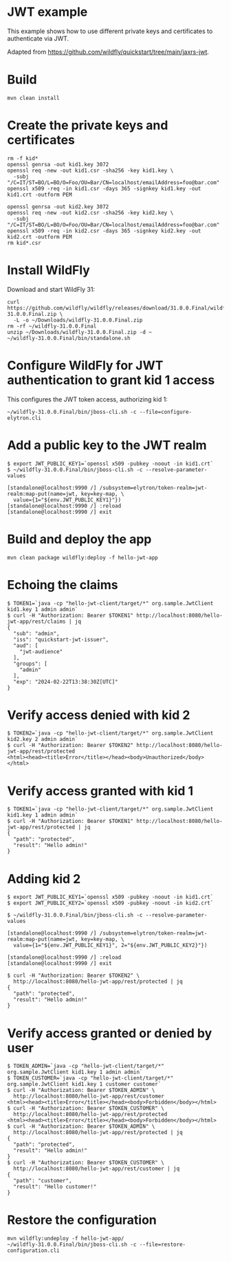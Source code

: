 JWT example
===

This example shows how to use different private keys and certificates to
authenticate via JWT.

Adapted from <https://github.com/wildfly/quickstart/tree/main/jaxrs-jwt>.

# Build

```shell
mvn clean install
```

# Create the private keys and certificates

```shell
rm -f kid*
openssl genrsa -out kid1.key 3072
openssl req -new -out kid1.csr -sha256 -key kid1.key \
  -subj "/C=IT/ST=BO/L=BO/O=Foo/OU=Bar/CN=localhost/emailAddress=foo@bar.com"
openssl x509 -req -in kid1.csr -days 365 -signkey kid1.key -out kid1.crt -outform PEM

openssl genrsa -out kid2.key 3072
openssl req -new -out kid2.csr -sha256 -key kid2.key \
  -subj "/C=IT/ST=BO/L=BO/O=Foo/OU=Bar/CN=localhost/emailAddress=foo@bar.com"
openssl x509 -req -in kid2.csr -days 365 -signkey kid2.key -out kid2.crt -outform PEM
rm kid*.csr
```

# Install WildFly

Download and start WildFly 31:

```shell
curl https://github.com/wildfly/wildfly/releases/download/31.0.0.Final/wildfly-31.0.0.Final.zip \
  -L -o ~/Downloads/wildfly-31.0.0.Final.zip
rm -rf ~/wildfly-31.0.0.Final
unzip ~/Downloads/wildfly-31.0.0.Final.zip -d ~
~/wildfly-31.0.0.Final/bin/standalone.sh
```

# Configure WildFly for JWT authentication to grant kid 1 access

This configures the JWT token access, authorizing kid 1:

```shell
~/wildfly-31.0.0.Final/bin/jboss-cli.sh -c --file=configure-elytron.cli
```

# Add a public key to the JWT realm

```shell
$ export JWT_PUBLIC_KEY1=`openssl x509 -pubkey -noout -in kid1.crt`
$ ~/wildfly-31.0.0.Final/bin/jboss-cli.sh -c --resolve-parameter-values

[standalone@localhost:9990 /] /subsystem=elytron/token-realm=jwt-realm:map-put(name=jwt, key=key-map, \
  value={1="${env.JWT_PUBLIC_KEY1}"})
[standalone@localhost:9990 /] :reload
[standalone@localhost:9990 /] exit
```

# Build and deploy the app

```shell
mvn clean package wildfly:deploy -f hello-jwt-app
```

# Echoing the claims

```shell
$ TOKEN1=`java -cp "hello-jwt-client/target/*" org.sample.JwtClient kid1.key 1 admin admin`
$ curl -H "Authorization: Bearer $TOKEN1" http://localhost:8080/hello-jwt-app/rest/claims | jq
{
  "sub": "admin",
  "iss": "quickstart-jwt-issuer",
  "aud": [
    "jwt-audience"
  ],
  "groups": [
    "admin"
  ],
  "exp": "2024-02-22T13:38:30Z[UTC]"
}
```

# Verify access denied with kid 2

```shell
$ TOKEN2=`java -cp "hello-jwt-client/target/*" org.sample.JwtClient kid2.key 2 admin admin`
$ curl -H "Authorization: Bearer $TOKEN2" http://localhost:8080/hello-jwt-app/rest/protected
<html><head><title>Error</title></head><body>Unauthorized</body></html>
```

# Verify access granted with kid 1

```shell
$ TOKEN1=`java -cp "hello-jwt-client/target/*" org.sample.JwtClient kid1.key 1 admin admin`
$ curl -H "Authorization: Bearer $TOKEN1" http://localhost:8080/hello-jwt-app/rest/protected | jq
{
  "path": "protected",
  "result": "Hello admin!"
}
```

# Adding kid 2

```shell
$ export JWT_PUBLIC_KEY1=`openssl x509 -pubkey -noout -in kid1.crt`
$ export JWT_PUBLIC_KEY2=`openssl x509 -pubkey -noout -in kid2.crt`

$ ~/wildfly-31.0.0.Final/bin/jboss-cli.sh -c --resolve-parameter-values

[standalone@localhost:9990 /] /subsystem=elytron/token-realm=jwt-realm:map-put(name=jwt, key=key-map, \
  value={1="${env.JWT_PUBLIC_KEY1}", 2="${env.JWT_PUBLIC_KEY2}"})

[standalone@localhost:9990 /] :reload
[standalone@localhost:9990 /] exit

$ curl -H "Authorization: Bearer $TOKEN2" \
  http://localhost:8080/hello-jwt-app/rest/protected | jq
{
  "path": "protected",
  "result": "Hello admin!"
}
```

# Verify access granted or denied by user

```shell
$ TOKEN_ADMIN=`java -cp "hello-jwt-client/target/*" org.sample.JwtClient kid1.key 1 admin admin`
$ TOKEN_CUSTOMER=`java -cp "hello-jwt-client/target/*" org.sample.JwtClient kid1.key 1 customer customer`
$ curl -H "Authorization: Bearer $TOKEN_ADMIN" \
  http://localhost:8080/hello-jwt-app/rest/customer
<html><head><title>Error</title></head><body>Forbidden</body></html>
$ curl -H "Authorization: Bearer $TOKEN_CUSTOMER" \
  http://localhost:8080/hello-jwt-app/rest/protected
<html><head><title>Error</title></head><body>Forbidden</body></html>
$ curl -H "Authorization: Bearer $TOKEN_ADMIN" \
  http://localhost:8080/hello-jwt-app/rest/protected | jq
{
  "path": "protected",
  "result": "Hello admin!"
}
$ curl -H "Authorization: Bearer $TOKEN_CUSTOMER" \
  http://localhost:8080/hello-jwt-app/rest/customer | jq
{
  "path": "customer",
  "result": "Hello customer!"
}
```

# Restore the configuration

```shell
mvn wildfly:undeploy -f hello-jwt-app/
~/wildfly-31.0.0.Final/bin/jboss-cli.sh -c --file=restore-configuration.cli
```
